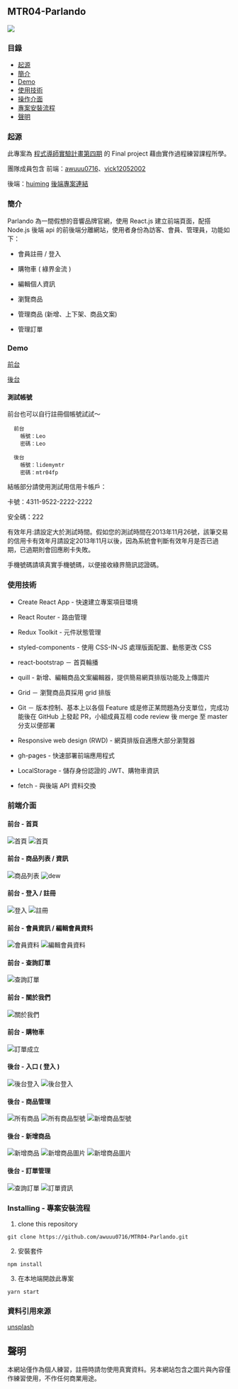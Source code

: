 ## MTR04-Parlando
![](https://i.imgur.com/jqlYdUm.png)

### 目錄
- [起源](#起源)
- [簡介](#簡介)
- [Demo](#Demo)
- [使用技術](#使用技術)
- [操作介面](#操作介面)
- [專案安裝流程](#專案安裝流程)
- [聲明](#聲明)

### 起源
此專案為 [程式導師實驗計畫第四期](https://github.com/Lidemy/mentor-program-4th) 的 Final project 藉由實作過程練習課程所學。

團隊成員包含
前端：[awuuu0716](https://github.com/awuuu0716)、[vick12052002](https://github.com/vick12052002)

後端：[huiming](https://github.com/hero19931012) 
[後端專案連結](https://github.com/hero19931012/mtr04-express-parlando.git)

### 簡介
Parlando 為一間假想的音響品牌官網，使用 React.js 建立前端頁面，配搭 Node.js 後端 api 的前後端分離網站，使用者身份為訪客、會員、管理員，功能如下：

* 會員註冊 / 登入 

* 購物車 ( 綠界金流 )

* 編輯個人資訊

* 瀏覽商品

* 管理商品 (新增、上下架、商品文案)

* 管理訂單 

### Demo

[前台](https://www.parlando.tw/)

[後台](https://www.parlando.tw/#/backStage/adminLogin)

#### 測試帳號

前台也可以自行註冊個帳號試試～
```
  前台
    帳號：Leo
    密碼：Leo
  
  後台
    帳號：lidemymtr
    密碼：mtr04fp

```

結帳部分請使用測試用信用卡帳戶：

卡號：4311-9522-2222-2222

安全碼：222

有效年月:請設定大於測試時間。假如您的測試時間在2013年11月26號，該筆交易的信用卡有效年月請設定2013年11月以後，因為系統會判斷有效年月是否已過期，已過期則會回應刷卡失敗。

手機號碼請填真實手機號碼，以便接收綠界簡訊認證碼。

### 使用技術

* Create React App - 快速建立專案項目環境
  
* React Router - 路由管理

* Redux Toolkit - 元件狀態管理

* styled-components - 使用 CSS-IN-JS 處理版面配置、動態更改 CSS

* react-bootstrap － 首頁輪播

* quill - 新增、編輯商品文案編輯器，提供簡易網頁排版功能及上傳圖片

* Grid － 瀏覽商品頁採用 grid 排版

* Git － 版本控制、基本上以各個 Feature 或是修正某問題為分支單位，完成功能後在 GitHub 上發起 PR，小組成員互相 code review 後 merge 至 master 分支以便部署

* Responsive web design (RWD) - 網頁排版自適應大部分瀏覽器

* gh-pages - 快速部署前端應用程式 

* LocalStorage - 儲存身份認證的 JWT、購物車資訊

* fetch - 與後端 API 資料交換

### 前端介面

#### 前台 - 首頁
![首頁](https://imgur.com/bunFgaN.png)
![首頁](https://i.imgur.com/0aGoFHU.png)

#### 前台 - 商品列表 / 資訊 
![商品列表](https://i.imgur.com/BIHJnK2.gif)
![dew](https://i.imgur.com/Pym5DOH.gif)

#### 前台 - 登入 / 註冊
![登入](https://imgur.com/fnu2s8S.png)
![註冊](https://i.imgur.com/AeP5vlK.png)

#### 前台 - 會員資訊 / 編輯會員資料
![會員資料](https://i.imgur.com/fx0lD82.png)
![編輯會員資料](https://i.imgur.com/nkTWDDn.png)

#### 前台 - 查詢訂單 
![查詢訂單](https://i.imgur.com/3mC5c51.png)

#### 前台 - 關於我們
![關於我們](https://i.imgur.com/MqveSzz.png)

#### 前台 - 購物車 
![訂單成立](https://i.imgur.com/dleJJ12.png)

#### 後台 - 入口 ( 登入 )
![後台登入](https://i.imgur.com/bLzAdGr.png)
![後台登入](https://i.imgur.com/eL3tCci.png)

#### 後台 - 商品管理 
![所有商品](https://i.imgur.com/TiNEVOf.png)
![所有商品型號](https://i.imgur.com/kaoB0JX.png)
![新增商品型號](https://i.imgur.com/9eGz5kb.png)
#### 後台 - 新增商品
![新增商品](https://i.imgur.com/Tgs5mnm.png)
![新增商品圖片](https://i.imgur.com/fiXAd2O.png)
![新增商品圖片](https://i.imgur.com/E2gfuXJ.png)


#### 後台 - 訂單管理
![查詢訂單](https://i.imgur.com/705VPLD.png)
![訂單資訊](https://i.imgur.com/mljG0ST.png)

### Installing - 專案安裝流程

1. clone this repository
``` 
git clone https://github.com/awuuu0716/MTR04-Parlando.git
```

2. 安裝套件
```
npm install
```

3. 在本地端開啟此專案
```
yarn start
```

### 資料引用來源
[unsplash](https://unsplash.com/)

## 聲明
本網站僅作為個人練習，註冊時請勿使用真實資料。另本網站包含之圖片與內容僅作練習使用，不作任何商業用途。

